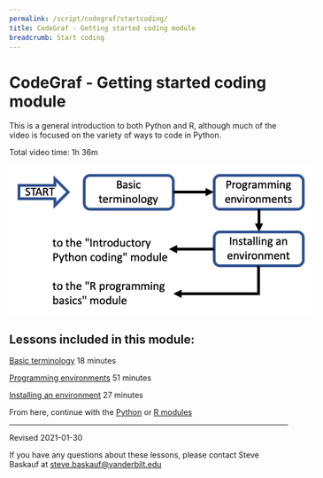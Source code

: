 ```yaml
---
permalink: /script/codegraf/startcoding/
title: CodeGraf - Getting started coding module
breadcrumb: Start coding
---
```


# CodeGraf - Getting started coding module

This is a general introduction to both Python and R, although much of the video is focused on the variety of ways to code in Python. 

Total video time: 1h 36m

<!-- Save for Web Slices (getstart.psd) -->
<div style="position:relative; left:0px; top:0px; width:554px; height:273px;">
	<div style="position:absolute; left:0px; top:0px; width:554px; height:19px;">
		<img src="images/getstart_01.gif" width="554" height="19" alt="">
	</div>
	<div style="position:absolute; left:0px; top:19px; width:16px; height:254px;">
		<img src="images/getstart_02.gif" width="16" height="254" alt="">
	</div>
	<div style="position:absolute; left:16px; top:19px; width:91px; height:63px;">
		<a href="../001"
			onmouseover="window.status='begin the module';  return true;"
			onmouseout="window.status='';  return true;">
			<img src="images/getstart_03.gif" width="91" height="63" border="0" alt="begin the module"></a>
	</div>
	<div style="position:absolute; left:107px; top:19px; width:24px; height:103px;">
		<img src="images/getstart_04.gif" width="24" height="103" alt="">
	</div>
	<div style="position:absolute; left:131px; top:19px; width:166px; height:63px;">
		<a href="../001"
			onmouseover="window.status='basic terminology lesson';  return true;"
			onmouseout="window.status='';  return true;">
			<img src="images/getstart_05.gif" width="166" height="63" border="0" alt="basic terminology lesson"></a>
	</div>
	<div style="position:absolute; left:297px; top:19px; width:74px; height:254px;">
		<img src="images/getstart_06.gif" width="74" height="254" alt="">
	</div>
	<div style="position:absolute; left:371px; top:19px; width:161px; height:63px;">
		<a href="../002"
			onmouseover="window.status='programming environment lesson';  return true;"
			onmouseout="window.status='';  return true;">
			<img src="images/getstart_07.gif" width="161" height="63" border="0" alt="programming environment lesson"></a>
	</div>
	<div style="position:absolute; left:532px; top:19px; width:22px; height:254px;">
		<img src="images/getstart_08.gif" width="22" height="254" alt="">
	</div>
	<div style="position:absolute; left:16px; top:82px; width:91px; height:40px;">
		<img src="images/getstart_09.gif" width="91" height="40" alt="">
	</div>
	<div style="position:absolute; left:131px; top:82px; width:166px; height:40px;">
		<img src="images/getstart_10.gif" width="166" height="40" alt="">
	</div>
	<div style="position:absolute; left:371px; top:82px; width:161px; height:40px;">
		<img src="images/getstart_11.gif" width="161" height="40" alt="">
	</div>
	<div style="position:absolute; left:16px; top:122px; width:46px; height:151px;">
		<img src="images/getstart_12.gif" width="46" height="151" alt="">
	</div>
	<div style="position:absolute; left:62px; top:122px; width:235px; height:61px;">
		<a href="../python"
			onmouseover="window.status='Introductory Python coding module';  return true;"
			onmouseout="window.status='';  return true;">
			<img src="images/getstart_13.gif" width="235" height="61" border="0" alt="Introductory Python coding module"></a>
	</div>
	<div style="position:absolute; left:371px; top:122px; width:161px; height:61px;">
		<a href="../003"
			onmouseover="window.status='installing an environment';  return true;"
			onmouseout="window.status='';  return true;">
			<img src="images/getstart_14.gif" width="161" height="61" border="0" alt="installing an environment"></a>
	</div>
	<div style="position:absolute; left:62px; top:183px; width:235px; height:23px;">
		<img src="images/getstart_15.gif" width="235" height="23" alt="">
	</div>
	<div style="position:absolute; left:371px; top:183px; width:161px; height:90px;">
		<img src="images/getstart_16.gif" width="161" height="90" alt="">
	</div>
	<div style="position:absolute; left:62px; top:206px; width:235px; height:54px;">
		<a href="../r"
			onmouseover="window.status='R programming basics module';  return true;"
			onmouseout="window.status='';  return true;">
			<img src="images/getstart_17.gif" width="235" height="54" border="0" alt="R programming basics module"></a>
	</div>
	<div style="position:absolute; left:62px; top:260px; width:235px; height:13px;">
		<img src="images/getstart_18.gif" width="235" height="13" alt="">
	</div>
</div>
<!-- End Save for Web Slices -->

## Lessons included in this module:

[Basic terminology](../001) 18 minutes

[Programming environments](../002) 51 minutes

[Installing an environment](../003) 27 minutes

From here, continue with the [Python](../python) or [R modules](../r)


----

Revised 2021-01-30

If you have any questions about these lessons, please contact Steve Baskauf at [steve.baskauf@vanderbilt.edu](mailto:steve.baskauf@vanderbilt.edu)
